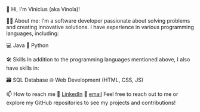 👋 Hi, I'm Vinicius (aka Vinola)!

👨‍💻 About me:
I'm a software developer passionate about solving problems and creating innovative solutions. I have experience in various programming languages, including:

💻 Java
🐍 Python

🛠️ Skills
In addition to the programming languages mentioned above, I also have skills in:

🗃️ SQL Database
🌐 Web Development (HTML, CSS, JS)

📫 How to reach me
💼 [LinkedIn](https://www.linkedin.com/in/vinicius-oliveira-b5a151209/)
📧 [email](vini.asoliveira1@gmail.com)
Feel free to reach out to me or explore my GitHub repositories to see my projects and contributions!
